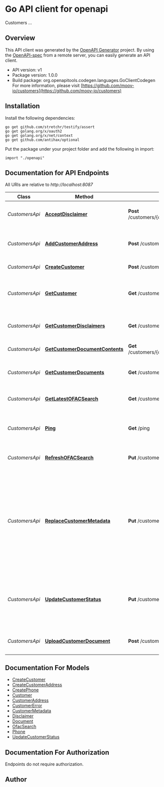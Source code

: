 # Go API client for openapi

Customers ...

## Overview
This API client was generated by the [OpenAPI Generator](https://openapi-generator.tech) project.  By using the [OpenAPI-spec](https://www.openapis.org/) from a remote server, you can easily generate an API client.

- API version: v1
- Package version: 1.0.0
- Build package: org.openapitools.codegen.languages.GoClientCodegen
For more information, please visit [https://github.com/moov-io/customers](https://github.com/moov-io/customers)

## Installation

Install the following dependencies:

```shell
go get github.com/stretchr/testify/assert
go get golang.org/x/oauth2
go get golang.org/x/net/context
go get github.com/antihax/optional
```

Put the package under your project folder and add the following in import:

```golang
import "./openapi"
```

## Documentation for API Endpoints

All URIs are relative to *http://localhost:8087*

Class | Method | HTTP request | Description
------------ | ------------- | ------------- | -------------
*CustomersApi* | [**AcceptDisclaimer**](docs/CustomersApi.md#acceptdisclaimer) | **Post** /customers/{customerID}/disclaimers/{disclaimerID} | Accept a disclaimer for the given customer
*CustomersApi* | [**AddCustomerAddress**](docs/CustomersApi.md#addcustomeraddress) | **Post** /customers/{customerID}/address | Add an Address onto an existing Customer record
*CustomersApi* | [**CreateCustomer**](docs/CustomersApi.md#createcustomer) | **Post** /customers | Create a new customer
*CustomersApi* | [**GetCustomer**](docs/CustomersApi.md#getcustomer) | **Get** /customers/{customerID} | Retrieves a Customer object associated with the customer ID.
*CustomersApi* | [**GetCustomerDisclaimers**](docs/CustomersApi.md#getcustomerdisclaimers) | **Get** /customers/{customerID}/disclaimers | Get active disclaimers for the given customer
*CustomersApi* | [**GetCustomerDocumentContents**](docs/CustomersApi.md#getcustomerdocumentcontents) | **Get** /customers/{customerID}/documents/{documentID} | Retrieve the referenced document
*CustomersApi* | [**GetCustomerDocuments**](docs/CustomersApi.md#getcustomerdocuments) | **Get** /customers/{customerID}/documents | Get documents for a customer
*CustomersApi* | [**GetLatestOFACSearch**](docs/CustomersApi.md#getlatestofacsearch) | **Get** /customers/{customerID}/ofac | Get the latest OFAC search for a customer
*CustomersApi* | [**Ping**](docs/CustomersApi.md#ping) | **Get** /ping | Ping the Customers service to check if running
*CustomersApi* | [**RefreshOFACSearch**](docs/CustomersApi.md#refreshofacsearch) | **Put** /customers/{customerID}/refresh/ofac | Refresh OFAC search for a given Customer
*CustomersApi* | [**ReplaceCustomerMetadata**](docs/CustomersApi.md#replacecustomermetadata) | **Put** /customers/{customerID}/metadata | Replace the metadata object for a customer. Metadata is a map of unique keys associated to values to act as foreign key relationships or arbitrary data associated to a Customer.
*CustomersApi* | [**UpdateCustomerStatus**](docs/CustomersApi.md#updatecustomerstatus) | **Put** /customers/{customerID}/status | Update the status for a customer, which can only be updated by authenticated users with permissions.
*CustomersApi* | [**UploadCustomerDocument**](docs/CustomersApi.md#uploadcustomerdocument) | **Post** /customers/{customerID}/documents | Upload a document for the given customer.


## Documentation For Models

 - [CreateCustomer](docs/CreateCustomer.md)
 - [CreateCustomerAddress](docs/CreateCustomerAddress.md)
 - [CreatePhone](docs/CreatePhone.md)
 - [Customer](docs/Customer.md)
 - [CustomerAddress](docs/CustomerAddress.md)
 - [CustomerError](docs/CustomerError.md)
 - [CustomerMetadata](docs/CustomerMetadata.md)
 - [Disclaimer](docs/Disclaimer.md)
 - [Document](docs/Document.md)
 - [OfacSearch](docs/OfacSearch.md)
 - [Phone](docs/Phone.md)
 - [UpdateCustomerStatus](docs/UpdateCustomerStatus.md)


## Documentation For Authorization

 Endpoints do not require authorization.


## Author




